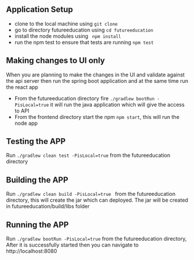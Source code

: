 ## Application Setup

* clone to the local machine using `git clone`
* go to directory futureeducation using `cd futureeducation` 
* install the node modules using ` npm install`
* run the npm test to ensure that tests are running `npm test`

## Making changes to UI only
When you are planning to make the changes in the UI and validate against the api server then run the spring boot application and at the same time run the react app
* From the futureeducation directory fire `./gradlew bootRun -PisLocal=true` it will run the java application which will give the access to API
* From the frontend directory start the npm `npm start`, this will run the node app


## Testing the APP
Run `./gradlew clean test -PisLocal=true` from the futureeducation directory

## Building the APP
Run `./gradlew clean build -PisLocal=true ` from the futureeducation directory, this will create the jar which can deployed. The jar will be created in futureeducation/build/libs folder

## Running the APP
Run `./gradlew bootRun -PisLocal=true` from the futureeducation directory, After it is successfully started then you can navigate to http://localhost:8080

